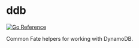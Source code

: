 # ddb

[![Go Reference](https://pkg.go.dev/badge/github.com/common-fate/ddb.svg)](https://pkg.go.dev/github.com/common-fate/ddb)

Common Fate helpers for working with DynamoDB.
